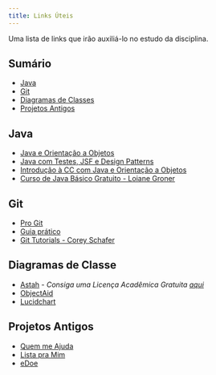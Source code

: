 ```yaml
---
title: Links Úteis
---
```


Uma lista de links que irão auxiliá-lo no estudo da disciplina.

## Sumário

- [Java](#java)
- [Git](#git)
- [Diagramas de Classes](#diagramas-de-classe)
- [Projetos Antigos](#projetos-antigos)

## Java

- [Java e Orientação a Objetos](https://www.caelum.com.br/apostila-java-orientacao-objetos/)
- [Java com Testes, JSF e Design Patterns](https://www.caelum.com.br/apostila-java-testes-jsf-web-services-design-patterns/)
- [Introdução à CC com Java e Orientação a Objetos](https://www.caelum.com.br/apostila-java-orientacao-objetos/)
- [Curso de Java Básico Gratuito - Loiane Groner](https://www.youtube.com/playlist?list=PLGxZ4Rq3BOBq0KXHsp5J3PxyFaBIXVs3r)  

## Git

- [Pro Git](https://git-scm.com/book/pt-br/v2)
- [Guia prático](http://rogerdudler.github.io/git-guide/index.pt_BR.html)
- [Git Tutorials - Corey Schafer](https://www.youtube.com/playlist?list=PL-osiE80TeTuRUfjRe54Eea17-YfnOOAx)

## Diagramas de Classe
- [Astah](http://astah.net/download) - *Consiga uma Licença Acadêmica Gratuita [aqui](http://astah.net/student-license-request)*
- [ObjectAid](http://www.objectaid.com/)
- [Lucidchart](https://www.lucidchart.com/pages/pt)

## Projetos Antigos
- [Quem me Ajuda](https://github.com/lucasmedeiros/QuemMeAjuda)
- [Lista pra Mim](https://github.com/thayannevls/ListaPraMim)
- [eDoe](https://github.com/AntonioNtV/projeto-lp2-edoe)